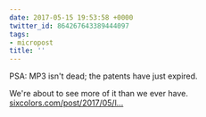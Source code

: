 ```yaml
---
date: 2017-05-15 19:53:58 +0000
twitter_id: 864267643389444097
tags:
- micropost
title: ''
---
```


PSA: MP3 isn't dead; the patents have just expired.

We're about to see more of it than we ever have. [sixcolors.com/post/2017/05/l…](https://sixcolors.com/post/2017/05/long-live-the-mp3/)
